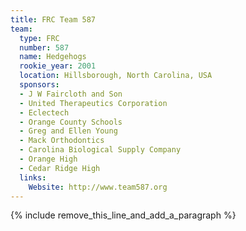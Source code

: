 ```yaml
---
title: FRC Team 587
team:
  type: FRC
  number: 587
  name: Hedgehogs
  rookie_year: 2001
  location: Hillsborough, North Carolina, USA
  sponsors:
  - J W Faircloth and Son
  - United Therapeutics Corporation
  - Eclectech
  - Orange County Schools
  - Greg and Ellen Young
  - Mack Orthodontics
  - Carolina Biological Supply Company
  - Orange High
  - Cedar Ridge High
  links:
    Website: http://www.team587.org
---
```


{% include remove_this_line_and_add_a_paragraph %}